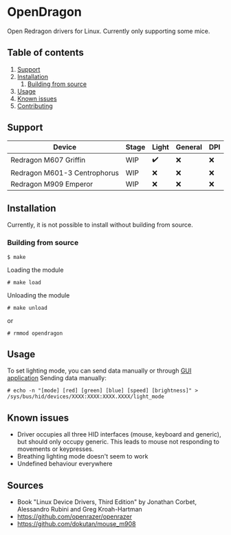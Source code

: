 # OpenDragon

Open Redragon drivers for Linux. Currently only supporting some mice.

## Table of contents

1. [Support](#support)
2. [Installation](#installation)
   1. [Building from source](#building-from-source)
3. [Usage](#usage)
4. [Known issues](#known-issues)
5. [Contributing](#contributing)

## Support

| Device                       | Stage | Light | General | DPI |
| ---------------------------- | ----- | ----- | ------- | --- |
| Redragon M607 Griffin        | WIP   | ✔️    | ❌      | ❌  |
| Redragon M601-3 Centrophorus | WIP   | ❌    | ❌      | ❌  |
| Redragon M909 Emperor        | WIP   | ❌    | ❌      | ❌  |

## Installation

Currently, it is not possible to install without building from source.

### Building from source

```
$ make
```

Loading the module

```
# make load
```

Unloading the module

```
# make unload
```

or

```
# rmmod opendragon
```

## Usage

To set lighting mode, you can send data manually or through [GUI application](https://github.com/GrbavaCigla/opendragui)
Sending data manually:

```
# echo -n "[mode] [red] [green] [blue] [speed] [brightness]" > /sys/bus/hid/devices/XXXX:XXXX:XXXX.XXXX/light_mode
```

## Known issues

- Driver occupies all three HID interfaces (mouse, keyboard and generic), but should only occupy generic. This leads to mouse not responding to movements or keypresses.
- Breathing lighting mode doesn't seem to work
- Undefined behaviour everywhere

## Sources

- Book "Linux Device Drivers, Third Edition" by Jonathan Corbet, Alessandro Rubini and Greg Kroah-Hartman
- https://github.com/openrazer/openrazer
- https://github.com/dokutan/mouse_m908
